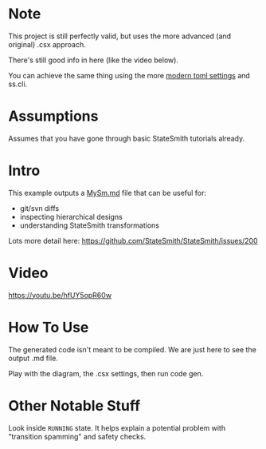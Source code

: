 # Note
This project is still perfectly valid, but uses the more advanced (and original) .csx approach.

There's still good info in here (like the video below).

You can achieve the same thing using the more [modern toml settings](https://github.com/StateSmith/StateSmith/blob/main/docs/settings.md#smrunnersettingssmdesigndescriber) and ss.cli.


# Assumptions
Assumes that you have gone through basic StateSmith tutorials already.

# Intro
This example outputs a [MySm.md](./MySm.md) file that can be useful for:
* git/svn diffs
* inspecting hierarchical designs
* understanding StateSmith transformations

Lots more detail here: https://github.com/StateSmith/StateSmith/issues/200

# Video
https://youtu.be/hfUY5opR60w

# How To Use
The generated code isn't meant to be compiled. We are just here to see the output .md file.

Play with the diagram, the .csx settings, then run code gen.

# Other Notable Stuff
Look inside `RUNNING` state. It helps explain a potential problem with "transition spamming" and safety checks.

